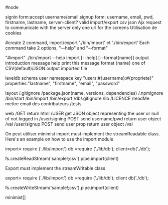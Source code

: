 #node

signin form:accept username/email
signup form: username, email, pwd, firstname, lastname, server+client? valid
import/export csv json
Ajx request to communicate with the server only one url for the screens
Utilisation de cookies

#create 2 command, import/export './bin/import' et './bin/export'
Each command take 2 options, "--help" and "--format"

"#import"
./bin/import --help
import  [--help] [--format{name}] output
introduction message
help     print this message
format {name}   one of CSV(default)/JSON
output imported file

leveldb schema
user namespace
key "users:#{username}:#{propriete}"
properties:"lastname", "firstname", "email", "password"

 layout
 /.gitignore
 /package.json(name, versions, dependencies)
 /.npmignore
 /bin/start
 /bin/import
 /bin/export
 /db/.gitignore
 /lib
 /LICENCE
 /readMe mettre email des contributeurs
 /tests

 web
 /GET return html
 /USER get JSON object representing the user or null of not logged in
 /user/signing POST  send username/pwd return user object /val
 /user/signup POST send user prop return user object /val

On peut utiliser minimist
import must implement the streamReadable class. Here's an example on how to use the import module

import= require ('./lib/import')
db =require ('./lib/db');
client=db('./db');

fs.createReadStream('sample!;csv').pipe.import(client)

Export must implement the streamWritable class

export= require ('./lib/import')
db =require ('./lib/db');
client db('./db');

fs.createWriteStream('sample!;csv').pipe.import(client)

minimist[]
